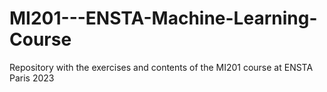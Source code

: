 # MI201---ENSTA-Machine-Learning-Course
Repository with the exercises and contents of the MI201 course at ENSTA Paris 2023
